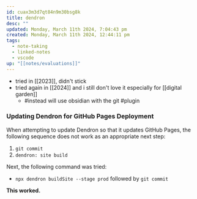```yaml
---
id: cuax3m3d7qt84n9m30bsg8k
title: dendron
desc: ""
updated: Monday, March 11th 2024, 7:04:43 pm
created: Monday, March 11th 2024, 12:44:11 pm
tags:
  - note-taking
  - linked-notes
  - vscode
up: "[[notes/evaluations]]"
---
```

- tried in [[2023]], didn't stick
- tried again in [[2024]] and i still don't love it especially for [[digital garden]]
	- #instead will use obsidian with the git #plugin
### Updating Dendron for GitHub Pages Deployment

When attempting to update Dendron so that it updates GitHub Pages, the following sequence does not work as an appropriate next step:

1. `git commit`
2. `dendron: site build`

Next, the following command was tried:

- `npx dendron buildSite --stage prod` followed by `git commit`

**This worked.**